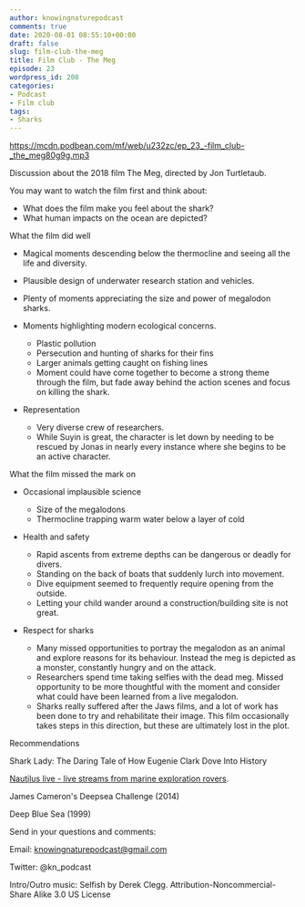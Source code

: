 ```yaml
---
author: knowingnaturepodcast
comments: true
date: 2020-08-01 08:55:10+00:00
draft: false
slug: film-club-the-meg
title: Film Club - The Meg
episode: 23
wordpress_id: 208
categories:
- Podcast
- Film club
tags:
- Sharks
---
```


https://mcdn.podbean.com/mf/web/u232zc/ep_23_-film_club-_the_meg80g9g.mp3

Discussion about the 2018 film The Meg, directed by Jon Turtletaub.

You may want to watch the film first and think about:

  * What does the film make you feel about the shark?
  * What human impacts on the ocean are depicted?

What the film did well

  * Magical moments descending below the thermocline and seeing all the life and diversity.

  * Plausible design of underwater research station and vehicles.

  * Plenty of moments appreciating the size and power of megalodon sharks.

  * Moments highlighting modern ecological concerns.
    * Plastic pollution
    * Persecution and hunting of sharks for their fins
    * Larger animals getting caught on fishing lines
    * Moment could have come together to become a strong theme through the film, but fade away behind the action scenes and focus on killing the shark.

  * Representation
    * Very diverse crew of researchers. 
    * While Suyin is great, the character is let down by needing to be rescued by Jonas in nearly every instance where she begins to be an active character.

What the film missed the mark on

  * Occasional implausible science
    * Size of the megalodons
    * Thermocline trapping warm water below a layer of cold

  * Health and safety
    * Rapid ascents from extreme depths can be dangerous or deadly for divers.
    * Standing on the back of boats that suddenly lurch into movement.
    * Dive equipment seemed to frequently require opening from the outside.
    * Letting your child wander around a construction/building site is not great.

  * Respect for sharks
    * Many missed opportunities to portray the megalodon as an animal and explore reasons for its behaviour. Instead the meg is depicted as a monster, constantly hungry and on the attack.
    * Researchers spend time taking selfies with the dead meg. Missed opportunity to be more thoughtful with the moment and consider what could have  been learned from a live megalodon.
    * Sharks really suffered after the Jaws films, and a lot of work has been done to try and rehabilitate their image. This film occasionally takes steps in this direction, but these are ultimately lost in the plot.

Recommendations

Shark Lady: The Daring Tale of How Eugenie Clark Dove Into History

[Nautilus live - live streams from marine exploration rovers](https://www.youtube.com/evnautilus).

James Cameron's Deepsea Challenge (2014)

Deep Blue Sea (1999)

Send in your questions and comments:

Email: knowingnaturepodcast@gmail.com

Twitter: @kn_podcast

Intro/Outro music: Selfish by Derek Clegg. Attribution-Noncommercial-Share
Alike 3.0 US License

